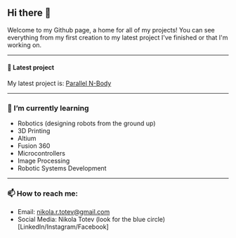 
## Hi there 👋

Welcome to my Github page, a home for all of my projects! You can see everything from my first creation to my latest project I've finished or that I'm working on. 

-----
#### 🌟 Latest project  
My latest project is: [Parallel N-Body](https://github.com/NikolaTotev/Parallel-N-Body) 

----

### 🌱 I’m currently learning 
* Robotics (designing robots from the ground up)
* 3D Printing
* Altium
* Fusion 360
* Microcontrollers
* Image Processing
* Robotic Systems Development
---
  
 ### 📫 How to reach me: 
 * Email: nikola.r.totev@gmail.com
 * Social Media: Nikola Totev (look for the blue circle)  [LinkedIn/Instagram/Facebook]


<!-- **NikolaTotev/NikolaTotev** is a ✨ _special_ ✨ repository because its `README.md` (this file) appears on your GitHub profile. -->
